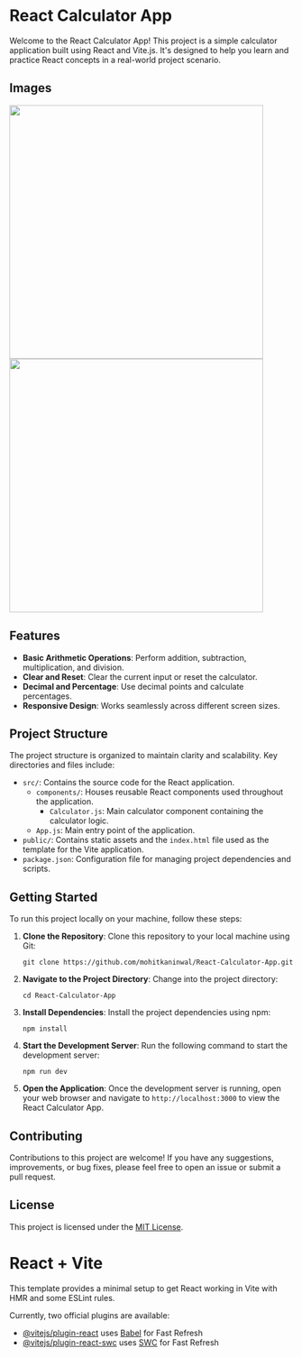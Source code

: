 # React Calculator App

Welcome to the React Calculator App! This project is a simple calculator application built using React and Vite.js. It's designed to help you learn and practice React concepts in a real-world project scenario.

## Images
<img width="450px" src="https://github.com/mohitkaninwal/React-Calculator-App/assets/89794081/764170b9-6db4-4ab6-b9c4-cbfa524b7fc3"/>

<img width="450px" src="https://github.com/mohitkaninwal/React-Calculator-App/assets/89794081/ee103a46-d786-4f9c-8c04-0784f3bf17a4"/>

## Features

- **Basic Arithmetic Operations**: Perform addition, subtraction, multiplication, and division.
- **Clear and Reset**: Clear the current input or reset the calculator.
- **Decimal and Percentage**: Use decimal points and calculate percentages.
- **Responsive Design**: Works seamlessly across different screen sizes.

## Project Structure

The project structure is organized to maintain clarity and scalability. Key directories and files include:

- `src/`: Contains the source code for the React application.
  - `components/`: Houses reusable React components used throughout the application.
    - `Calculator.js`: Main calculator component containing the calculator logic.
  - `App.js`: Main entry point of the application.
- `public/`: Contains static assets and the `index.html` file used as the template for the Vite application.
- `package.json`: Configuration file for managing project dependencies and scripts.

## Getting Started

To run this project locally on your machine, follow these steps:

1. **Clone the Repository**: Clone this repository to your local machine using Git:

    ```
    git clone https://github.com/mohitkaninwal/React-Calculator-App.git
    ```

    

2. **Navigate to the Project Directory**: Change into the project directory:

    ```
    cd React-Calculator-App
    ```

3. **Install Dependencies**: Install the project dependencies using npm:

    ```
    npm install
    ```

4. **Start the Development Server**: Run the following command to start the development server:

    ```
    npm run dev
    ```

5. **Open the Application**: Once the development server is running, open your web browser and navigate to `http://localhost:3000` to view the React Calculator App.

## Contributing

Contributions to this project are welcome! If you have any suggestions, improvements, or bug fixes, please feel free to open an issue or submit a pull request.

## License

This project is licensed under the [MIT License](LICENSE).
# React + Vite

This template provides a minimal setup to get React working in Vite with HMR and some ESLint rules.

Currently, two official plugins are available:

- [@vitejs/plugin-react](https://github.com/vitejs/vite-plugin-react/blob/main/packages/plugin-react/README.md) uses [Babel](https://babeljs.io/) for Fast Refresh
- [@vitejs/plugin-react-swc](https://github.com/vitejs/vite-plugin-react-swc) uses [SWC](https://swc.rs/) for Fast Refresh
